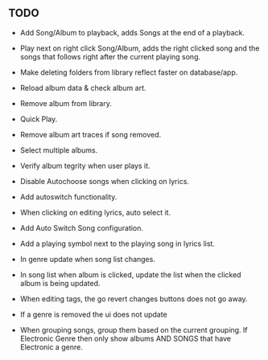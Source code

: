 ## TODO
* Add Song/Album to playback, adds Songs at the end of a playback.
* Play next on right click Song/Album, adds the right clicked song and the songs that follows right after the current playing song.
* Make deleting folders from library reflect faster on database/app.
* Reload album data & check album art.
* Remove album from library.
* Quick Play.
* Remove album art traces if song removed.
* Select multiple albums.
* Verify album tegrity when user plays it.

* Disable Autochoose songs when clicking on lyrics.
* Add autoswitch functionality.
* When clicking on editing lyrics, auto select it.
* Add Auto Switch Song configuration.
* Add a playing symbol next to the playing song in lyrics list.

* In genre update when song list changes.
* In song list when album is clicked, update the list when the clicked album is being updated.

* When editing tags, the go revert changes buttons does not go away.
* If a genre is removed the ui does not update

* When grouping songs, group them based on the current grouping. If Electronic Genre then only show albums AND SONGS that have Electronic a genre.